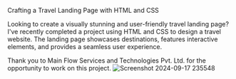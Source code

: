 Crafting a Travel Landing Page with HTML and CSS

Looking to create a visually stunning and user-friendly travel landing page? I've recently completed a project using HTML and CSS to design a travel website. The landing page showcases destinations, features interactive elements, and provides a seamless user experience.

Thank you to Main Flow Services and Technologies Pvt. Ltd. for the opportunity to work on this project.
![Screenshot 2024-09-17 235548](https://github.com/user-attachments/assets/fafc3aa4-c0f3-423b-822a-9d3063544545)
